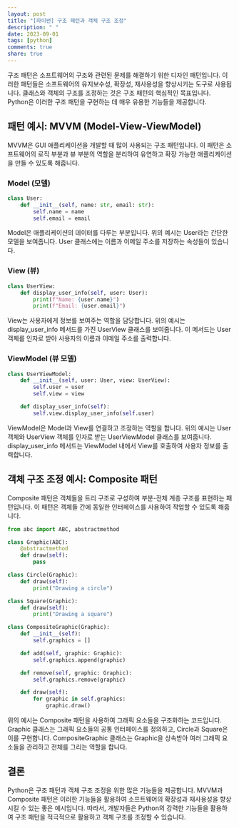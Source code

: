```yaml
---
layout: post
title: "[파이썬] 구조 패턴과 객체 구조 조정"
description: " "
date: 2023-09-01
tags: [python]
comments: true
share: true
---
```


구조 패턴은 소프트웨어의 구조와 관련된 문제를 해결하기 위한 디자인 패턴입니다. 이러한 패턴들은 소프트웨어의 유지보수성, 확장성, 재사용성을 향상시키는 도구로 사용됩니다. 클래스와 객체의 구조를 조정하는 것은 구조 패턴의 핵심적인 목표입니다. Python은 이러한 구조 패턴을 구현하는 데 매우 유용한 기능들을 제공합니다.

## 패턴 예시: MVVM (Model-View-ViewModel)

MVVM은 GUI 애플리케이션을 개발할 때 많이 사용되는 구조 패턴입니다. 이 패턴은 소프트웨어의 로직 부분과 뷰 부분의 역할을 분리하여 유연하고 확장 가능한 애플리케이션을 만들 수 있도록 해줍니다.

### Model (모델)

```python
class User:
    def __init__(self, name: str, email: str):
        self.name = name
        self.email = email
```

Model은 애플리케이션의 데이터를 다루는 부분입니다. 위의 예시는 User라는 간단한 모델을 보여줍니다. User 클래스에는 이름과 이메일 주소를 저장하는 속성들이 있습니다.

### View (뷰)

```python
class UserView:
    def display_user_info(self, user: User):
        print(f"Name: {user.name}")
        print(f"Email: {user.email}")
```

View는 사용자에게 정보를 보여주는 역할을 담당합니다. 위의 예시는 display_user_info 메서드를 가진 UserView 클래스를 보여줍니다. 이 메서드는 User 객체를 인자로 받아 사용자의 이름과 이메일 주소를 출력합니다.

### ViewModel (뷰 모델)

```python
class UserViewModel:
    def __init__(self, user: User, view: UserView):
        self.user = user
        self.view = view

    def display_user_info(self):
        self.view.display_user_info(self.user)
```

ViewModel은 Model과 View를 연결하고 조정하는 역할을 합니다. 위의 예시는 User 객체와 UserView 객체를 인자로 받는 UserViewModel 클래스를 보여줍니다. display_user_info 메서드는 ViewModel 내에서 View를 호출하여 사용자 정보를 출력합니다.

## 객체 구조 조정 예시: Composite 패턴

Composite 패턴은 객체들을 트리 구조로 구성하여 부분-전체 계층 구조를 표현하는 패턴입니다. 이 패턴은 객체들 간에 동일한 인터페이스를 사용하여 작업할 수 있도록 해줍니다.

```python
from abc import ABC, abstractmethod

class Graphic(ABC):
    @abstractmethod
    def draw(self):
        pass

class Circle(Graphic):
    def draw(self):
        print("Drawing a circle")

class Square(Graphic):
    def draw(self):
        print("Drawing a square")

class CompositeGraphic(Graphic):
    def __init__(self):
        self.graphics = []

    def add(self, graphic: Graphic):
        self.graphics.append(graphic)

    def remove(self, graphic: Graphic):
        self.graphics.remove(graphic)

    def draw(self):
        for graphic in self.graphics:
            graphic.draw()
```

위의 예시는 Composite 패턴을 사용하여 그래픽 요소들을 구조화하는 코드입니다. Graphic 클래스는 그래픽 요소들의 공통 인터페이스를 정의하고, Circle과 Square은 이를 구현합니다. CompositeGraphic 클래스는 Graphic을 상속받아 여러 그래픽 요소들을 관리하고 전체를 그리는 역할을 합니다.

## 결론

Python은 구조 패턴과 객체 구조 조정을 위한 많은 기능들을 제공합니다. MVVM과 Composite 패턴은 이러한 기능들을 활용하여 소프트웨어의 확장성과 재사용성을 향상시킬 수 있는 좋은 예시입니다. 따라서, 개발자들은 Python의 강력한 기능들을 활용하여 구조 패턴을 적극적으로 활용하고 객체 구조를 조정할 수 있습니다.